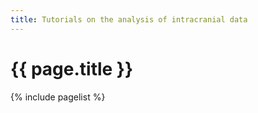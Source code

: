 ```yaml
---
title: Tutorials on the analysis of intracranial data
---
```


# {{ page.title }}

{% include pagelist %}
